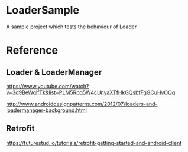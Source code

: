 # LoaderSample
A sample project which tests the behaviour of Loader

# Reference

## Loader & LoaderManager
https://www.youtube.com/watch?v=3d9BeWqlfTk&list=PLM5Rpq5W4cUnyaXTfHkGQsbfFgGCuHvOQq

http://www.androiddesignpatterns.com/2012/07/loaders-and-loadermanager-background.html

## Retrofit
https://futurestud.io/tutorials/retrofit-getting-started-and-android-client
